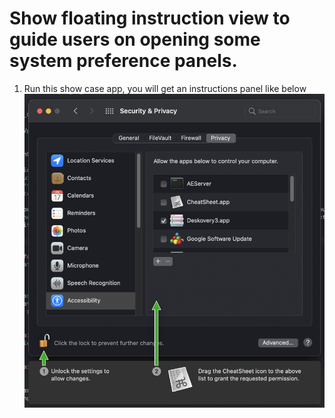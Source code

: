 #  Show floating instruction view to guide users on opening some system preference panels.


1. Run this show case app, you will get an instructions panel like below
    ![screenshot from cheatsheet](./cheatsheet.png)



